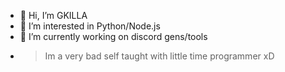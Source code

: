 - 👋 Hi, I’m GKILLA
- 👀 I’m interested in Python/Node.js
- 🌱 I’m currently working on discord gens/tools
- > Im a very bad self taught with little time programmer xD

